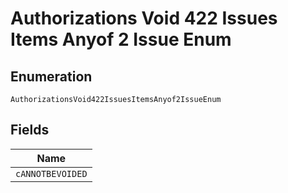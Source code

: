 
# Authorizations Void 422 Issues Items Anyof 2 Issue Enum

## Enumeration

`AuthorizationsVoid422IssuesItemsAnyof2IssueEnum`

## Fields

| Name |
|  --- |
| `cANNOTBEVOIDED` |

